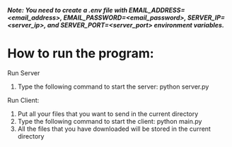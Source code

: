 ***Note: You need to create a .env file with EMAIL_ADDRESS=<email_address>, EMAIL_PASSWORD=<email_password>, SERVER_IP=<server_ip>, and SERVER_PORT=<server_port> environment variables.***

# How to run the program:

Run Server
1. Type the following command to start the server: python server.py

Run Client:
1. Put all your files that you want to send in the current directory
2. Type the following command to start the client: python main.py
3. All the files that you have downloaded will be stored in the current directory

